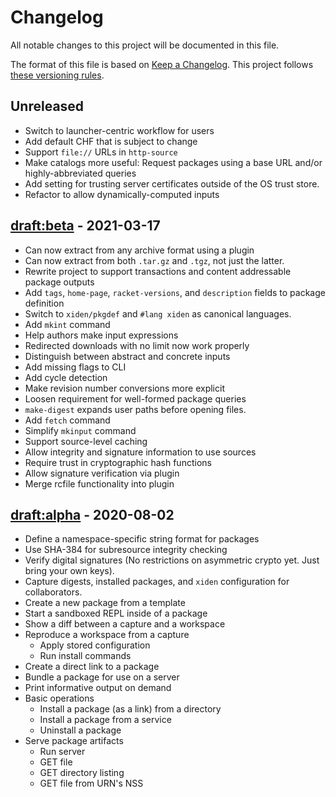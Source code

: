 # Changelog

All notable changes to this project will be documented in this file.

The format of this file is based on [Keep a Changelog](https://keepachangelog.com/en/1.0.0/).
This project follows [these versioning rules](https://sagegerard.com/edition-revision-versioning.html).


## Unreleased

- Switch to launcher-centric workflow for users
- Add default CHF that is subject to change
- Support `file://` URLs in `http-source`
- Make catalogs more useful: Request packages using a base URL and/or
  highly-abbreviated queries
- Add setting for trusting server certificates outside of the OS trust store.
- Refactor to allow dynamically-computed inputs


## [draft:beta] - 2021-03-17

- Can now extract from any archive format using a plugin
- Can now extract from both `.tar.gz` and `.tgz`, not just the latter.
- Rewrite project to support transactions and content addressable package outputs
- Add `tags`, `home-page`, `racket-versions`, and `description` fields to package definition
- Switch to `xiden/pkgdef` and `#lang xiden` as canonical languages.
- Add `mkint` command
- Help authors make input expressions
- Redirected downloads with no limit now work properly
- Distinguish between abstract and concrete inputs
- Add missing flags to CLI
- Add cycle detection
- Make revision number conversions more explicit
- Loosen requirement for well-formed package queries
- `make-digest` expands user paths before opening files.
- Add `fetch` command
- Simplify `mkinput` command
- Support source-level caching
- Allow integrity and signature information to use sources
- Require trust in cryptographic hash functions
- Allow signature verification via plugin
- Merge rcfile functionality into plugin


## [draft:alpha] - 2020-08-02

- Define a namespace-specific string format for packages
- Use SHA-384 for subresource integrity checking
- Verify digital signatures (No restrictions on asymmetric crypto yet. Just bring your own keys).
- Capture digests, installed packages, and `xiden` configuration for collaborators.
- Create a new package from a template
- Start a sandboxed REPL inside of a package
- Show a diff between a capture and a workspace
- Reproduce a workspace from a capture
    - Apply stored configuration
    - Run install commands
- Create a direct link to a package
- Bundle a package for use on a server
- Print informative output on demand
- Basic operations
    - Install a package (as a link) from a directory
    - Install a package from a service
    - Uninstall a package
- Serve package artifacts
    - Run server
    - GET file
    - GET directory listing
    - GET file from URN's NSS


[Unreleased]: https://github.com/zyrolasting/xiden/compare/beta...HEAD
[draft:alpha]: https://github.com/zyrolasting/xiden/releases/tag/alpha
[draft:beta]: https://github.com/zyrolasting/xiden/releases/tag/beta
